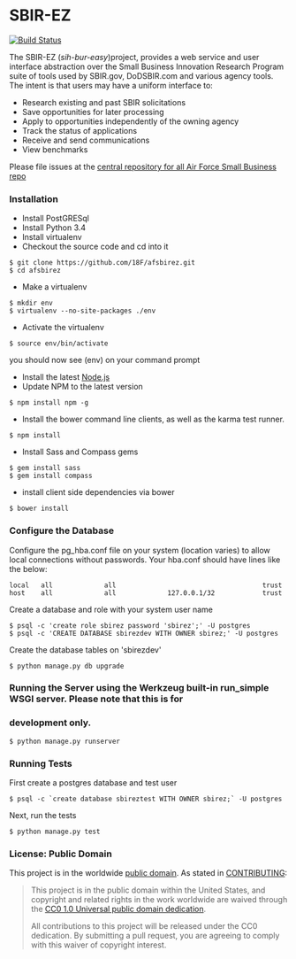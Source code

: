 SBIR-EZ
========
[![Build Status](https://travis-ci.org/18F/afsbirez.svg?branch=master)](https://travis-ci.org/18F/afsbirez)

The SBIR-EZ (_sih-bur-easy_)project, provides a web service and user interface abstraction over the Small Business Innovation Research Program suite of tools used by SBIR.gov, DoDSBIR.com and various agency tools. The intent is that users may have a uniform interface to:

* Research existing and past SBIR solicitations
* Save opportunities for later processing
* Apply to opportunities independently of the owning agency
* Track the status of applications
* Receive and send communications
* View benchmarks

Please file issues at the [central repository for all Air Force Small Business repo](https://github.com/18f/afsmallbiz/issues?labels=Product%3A+SBIR&page=1&state=open)

### Installation
* Install PostGRESql
* Install Python 3.4
* Install virtualenv
* Checkout the source code and cd into it
```
$ git clone https://github.com/18F/afsbirez.git
$ cd afsbirez
```
* Make a virtualenv
```
$ mkdir env
$ virtualenv --no-site-packages ./env
```
* Activate the virtualenv
```
$ source env/bin/activate
```
you should now see (env) on your command prompt

* Install the latest [Node.js](http://nodejs.org/download/)
* Update NPM to the latest version 
```
$ npm install npm -g
```
* Install the bower command line clients, as well as the karma test runner. 
```
$ npm install
```

* Install Sass and Compass gems
```
$ gem install sass
$ gem install compass
```

* install client side dependencies via bower
```
$ bower install
```

### Configure the Database
Configure the pg_hba.conf file on your system (location varies) to allow local connections without passwords. Your hba.conf should have
lines like the below:
```
local   all             all                                     trust
host    all             all             127.0.0.1/32            trust
```

Create a database and role with your system user name
```
$ psql -c 'create role sbirez password 'sbirez';' -U postgres
$ psql -c 'CREATE DATABASE sbirezdev WITH OWNER sbirez;' -U postgres
```

Create the database tables on 'sbirezdev'
```
$ python manage.py db upgrade
```

### Running the Server using the Werkzeug built-in run_simple WSGI server. Please note that this is for
### development only.

```
$ python manage.py runserver
```

### Running Tests

First create a postgres database and test user

```
$ psql -c `create database sbireztest WITH OWNER sbirez;` -U postgres
```

Next, run the tests
```
$ python manage.py test
```

### License: Public Domain

This project is in the worldwide [public domain](LICENSE.md). As stated in [CONTRIBUTING](CONTRIBUTING.md):

> This project is in the public domain within the United States, and copyright and related rights in the work worldwide are waived through the [CC0 1.0 Universal public domain dedication](https://creativecommons.org/publicdomain/zero/1.0/).
>
> All contributions to this project will be released under the CC0 dedication. By submitting a pull request, you are agreeing to comply with this waiver of copyright interest.
